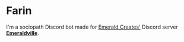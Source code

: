 # Farin

I'm a sociopath Discord bot made for [Emerald Creates'](https://instagram.com/emerald.creates) Discord server [**Emeraldville**](https://discord.gg/vpChgAtavY).
